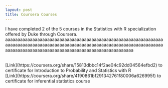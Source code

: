 ```yaml
---
layout: post
title: Coursera Courses 
---
```


I have completed 2 of the 5 courses in the Statistics with R specialization offered by Duke through Coursera. aaaaaaaaaaaaaaaaaaaaaaaaaaaaaaaaaaaaaaaaaaaaaaaaaaaaaaaaaaaaaaaaaaaaaaaaaaaaaaaaaaaaaaaaaaaaaaaaaaaaaaaaaaaaaaaaaaaaaaaaaaaaaaaaaaaaaaaaaaaaaaaaaaaaaaaaaaaaaaaaaaaaaaaaaaaaaaaaaaaa

<br>
[Link](https://coursera.org/share/15813dbbc14f2ae04c92dd04564efbd2) to certificate for Introduction to Probability and Statistics with R
<br>
[Link](https://coursera.org/share/4190861bf291342761f80006a626995f) to certificate for inferential statistics course
